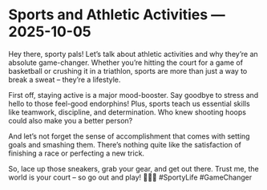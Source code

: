 # Sports and Athletic Activities — 2025-10-05

Hey there, sporty pals! Let’s talk about athletic activities and why they’re an absolute game-changer. Whether you’re hitting the court for a game of basketball or crushing it in a triathlon, sports are more than just a way to break a sweat – they’re a lifestyle.

First off, staying active is a major mood-booster. Say goodbye to stress and hello to those feel-good endorphins! Plus, sports teach us essential skills like teamwork, discipline, and determination. Who knew shooting hoops could also make you a better person?

And let’s not forget the sense of accomplishment that comes with setting goals and smashing them. There’s nothing quite like the satisfaction of finishing a race or perfecting a new trick.

So, lace up those sneakers, grab your gear, and get out there. Trust me, the world is your court – so go out and play! 🏀🏃‍♀️ #SportyLife #GameChanger